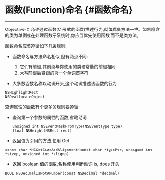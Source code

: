 # **函数\(Function\)命名** {#函数命名}

---

Objective-C 允许通过函数\(C 形式的函数\)描述行为,就如成员方法一样。如果隐含的类为单例或在处理函数子系统时,你应当优先使用函数,而不是类方法。

函数命名应该遵循如下几条规则:

* 函数命名与方法命名相似,但有两点不同:

  1. 它们有前缀,其前缀与你使用的类和常量的前缀相同
  2. 大写前缀后紧跟的第一个单词首字符

* 大多数函数名称以动词开头,这个动词描述该函数的行为

```
NSHighlightRect
NSDeallocateObject
```

查询属性的函数有个更多的规则要遵循:

* 查询第一个参数的属性的函数,省略动词

  ```
  unsigned int NSEventMaskFromType(NSEventType type)
  float NSHeight(NSRect rect)
  ```

* 返回值为引用的方法,使用 Get

```
const char *NSGetSizeAndAlignment(const char *typePtr, unsigned int *sizep, unsigned int *alignp)
```

* 返回 boolean 值的函数,名称使用判断动词 is, does 开头

```
BOOL NSDecimalIsNotANumber(const NSDecimal *decimal)
```



